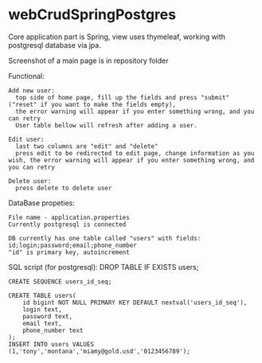 # webCrudSpringPostgres

Core application part is Spring, view uses thymeleaf, working with postgresql database via jpa.

Screenshot of a main page is in repository folder

Functional:

    Add new user: 
      top side of home page, fill up the fields and press "submit" ("reset" if you want to make the fields empty),
      the error warning will appear if you enter something wrong, and you can retry
      User table bellow will refresh after adding a user.
    
    Edit user:
      last two columns are "edit" and "delete"
      press edit to be redirected to edit page, change information as you wish, the error warning will appear if you enter something wrong, and you can retry
      
    Delete user:
      press delete to delete user

DataBase propeties:

    File name - application.properties
    Currently postgresql is connected
    
    DB currently has one table called "users" with fields:
    id;login;password;email;phone_number
    "id" is primary key, autoincrement
    
    
SQL script (for postgresql):
    DROP TABLE IF EXISTS users;

    CREATE SEQUENCE users_id_seq;

    CREATE TABLE users(
    	id bigint NOT NULL PRIMARY KEY DEFAULT nextval('users_id_seq'),
    	login text,
    	password text,
    	email text,
    	phone_number text
    );
    INSERT INTO users VALUES (1,'tony','montana','miamy@gold.usd','0123456789');
